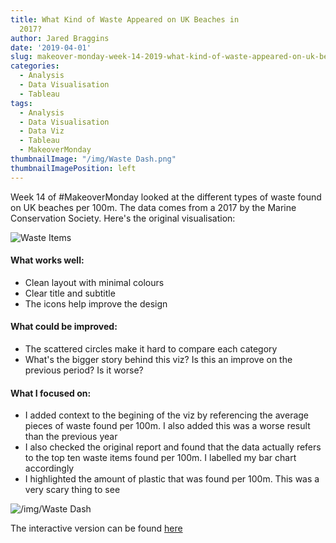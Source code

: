 ```yaml
---
title: What Kind of Waste Appeared on UK Beaches in
  2017?
author: Jared Braggins
date: '2019-04-01'
slug: makeover-monday-week-14-2019-what-kind-of-waste-appeared-on-uk-beaches-in-2017
categories:
  - Analysis
  - Data Visualisation
  - Tableau
tags:
  - Analysis
  - Data Visualisation
  - Data Viz
  - Tableau
  - MakeoverMonday
thumbnailImage: "/img/Waste Dash.png"
thumbnailImagePosition: left
---
```


Week 14 of #MakeoverMonday looked at the different types of waste found on UK beaches per 100m. The data comes from a 2017 by the Marine Conservation Society. Here's the original visualisation:

<img src="/img/Waste Original Viz.jpg" title="Waste Items"/>

#### What works well:
- Clean layout with minimal colours
- Clear title and subtitle
- The icons help improve the design

#### What could be improved:
- The scattered circles make it hard to compare each category
- What's the bigger story behind this viz? Is this an improve on the previous period? Is it worse?

#### What I focused on:
- I added context to the begining of the viz by referencing the average pieces of waste found per 100m. I also added this was a worse result than the previous year
- I also checked the original report and found that the data actually refers to the top ten waste items found per 100m. I labelled my bar chart accordingly 
- I highlighted the amount of plastic that was found per 100m. This was a very scary thing to see

<img src="/img/Waste Dash.png" title="/img/Waste Dash"/>

The interactive version can be found [here](https://public.tableau.com/profile/jared.braggins2936#!/vizhome/WhatkindofwasteappearsonUKbeaches_15540746752180/WasteDash)
